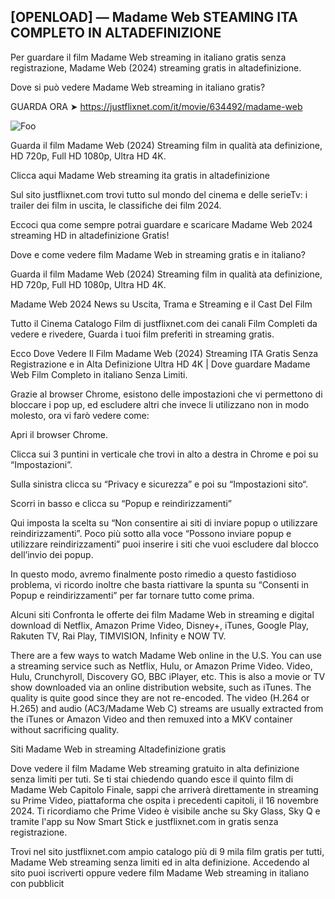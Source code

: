 ## [OPENLOAD] — Madame Web STEAMING ITA COMPLETO IN ALTADEFINIZIONE

Per guardare il film Madame Web streaming in italiano gratis senza registrazione, Madame Web (2024) streaming gratis in altadefinizione.

Dove si può vedere Madame Web streaming in italiano gratis?

GUARDA ORA ➤ https://justflixnet.com/it/movie/634492/madame-web

<animated-image data-catalyst=""><a href="https://justflixnet.com/it/movie/634492/madame-web" rel="nofollow" data-target="animated-image.originalLink"><img src="https://camo.githubusercontent.com/917e6ed5c302499242165dcc02bdbce85c075fd21b35918eb9c0b771855261b8/68747470733a2f2f7374617469632e7769787374617469632e636f6d2f6d656469612f6232343966395f61646163386637306662336634356238383639313639366337376465313866337e6d76322e676966" alt="Foo" data-canonical-src="https://static.wixstatic.com/media/b249f9_adac8f70fb3f45b88691696c77de18f3~mv2.gif" style="max-width: 100%; display: inline-block;" data-target="animated-image.originalImage"></a>

Guarda il film Madame Web (2024) Streaming film in qualità ata definizione, HD 720p, Full HD 1080p, Ultra HD 4K.

Clicca aqui Madame Web streaming ita gratis in altadefinizione

Sul sito justflixnet.com trovi tutto sul mondo del cinema e delle serieTv: i trailer dei film in uscita, le classifiche dei film 2024.

Eccoci qua come sempre potrai guardare e scaricare Madame Web 2024 streaming HD in altadefinizione Gratis!

Dove e come vedere film Madame Web in streaming gratis e in italiano?

Guarda il film Madame Web (2024) Streaming film in qualità ata definizione, HD 720p, Full HD 1080p, Ultra HD 4K.

Madame Web 2024 News su Uscita, Trama e Streaming e il Cast Del Film

Tutto il Cinema Catalogo Film di justflixnet.com dei canali Film Completi da vedere e rivedere, Guarda i tuoi film preferiti in streaming gratis.

Ecco Dove Vedere Il Film Madame Web (2024) Streaming ITA Gratis Senza Registrazione e in Alta Definizione Ultra HD 4K | Dove guardare Madame Web Film Completo in italiano Senza Limiti.

Grazie al browser Chrome, esistono delle impostazioni che vi permettono di bloccare i pop up, ed escludere altri che invece li utilizzano non in modo molesto, ora vi farò vedere come:

Apri il browser Chrome.

Clicca sui 3 puntini in verticale che trovi in alto a destra in Chrome e poi su “Impostazioni”.

Sulla sinistra clicca su “Privacy e sicurezza” e poi su “Impostazioni sito“.

Scorri in basso e clicca su “Popup e reindirizzamenti”

Qui imposta la scelta su “Non consentire ai siti di inviare popup o utilizzare reindirizzamenti”. Poco più sotto alla voce “Possono inviare popup e utilizzare reindirizzamenti” puoi inserire i siti che vuoi escludere dal blocco dell’invio dei popup.

In questo modo, avremo finalmente posto rimedio a questo fastidioso problema, vi ricordo inoltre che basta riattivare la spunta su “Consenti in Popup e reindirizzamenti” per far tornare tutto come prima.

Alcuni siti Confronta le offerte dei film Madame Web in streaming e digital download di Netflix, Amazon Prime Video, Disney+, iTunes, Google Play, Rakuten TV, Rai Play, TIMVISION, Infinity e NOW TV.

There are a few ways to watch Madame Web online in the U.S. You can use a streaming service such as Netflix, Hulu, or Amazon Prime Video. Video, Hulu, Crunchyroll, Discovery GO, BBC iPlayer, etc. This is also a movie or TV show downloaded via an online distribution website, such as iTunes. The quality is quite good since they are not re-encoded. The video (H.264 or H.265) and audio (AC3/Madame Web C) streams are usually extracted from the iTunes or Amazon Video and then remuxed into a MKV container without sacrificing quality.

Siti Madame Web in streaming Altadefinizione gratis

Dove vedere il film Madame Web streaming gratuito in alta definizione senza limiti per tuti. Se ti stai chiedendo quando esce il quinto film di Madame Web Capitolo Finale, sappi che arriverà direttamente in streaming su Prime Video, piattaforma che ospita i precedenti capitoli, il 16 novembre 2024. Ti ricordiamo che Prime Video è visibile anche su Sky Glass, Sky Q e tramite l'app su Now Smart Stick e justflixnet.com in gratis senza registrazione.

Trovi nel sito justflixnet.com ampio catalogo più di 9 mila film gratis per tutti, Madame Web streaming senza limiti ed in alta definizione. Accedendo al sito puoi iscriverti oppure vedere film Madame Web streaming in italiano con pubblicit
